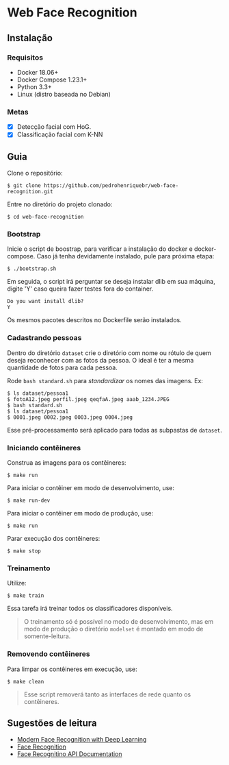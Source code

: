 # Web Face Recognition

## Instalação

### Requisitos

* Docker 18.06+
* Docker Compose 1.23.1+
* Python 3.3+
* Linux (distro baseada no Debian)

### Metas

* [x] Detecção facial com HoG.
* [x] Classificação facial com K-NN

## Guia

Clone o repositório:

```console
$ git clone https://github.com/pedrohenriquebr/web-face-recognition.git
```

Entre no diretório do projeto clonado:

```console
$ cd web-face-recognition
```

### Bootstrap

Inicie o script de boostrap, para verificar a instalação do docker e docker-compose. Caso já tenha devidamente instalado, pule para próxima etapa:

```console
$ ./bootstrap.sh
```

Em seguida, o script irá perguntar se deseja instalar dlib em sua máquina, digite 'Y' caso queira fazer testes fora do container.

```console
Do you want install dlib?
Y
```

Os mesmos pacotes descritos no Dockerfile serão instalados.


### Cadastrando pessoas

Dentro do diretório `dataset` crie o diretório com nome ou rótulo de quem deseja reconhecer
com as fotos da pessoa. O ideal é ter a mesma quantidade de fotos para cada pessoa.

Rode `bash standard.sh` para *standardizar* os nomes das imagens. Ex:

```console
$ ls dataset/pessoa1
$ fotoA12.jpeg perfil.jpeg qeqfaA.jpeg aaab_1234.JPEG
$ bash standard.sh
$ ls dataset/pessoa1
$ 0001.jpeg 0002.jpeg 0003.jpeg 0004.jpeg
```

Esse pré-processamento será aplicado para todas as subpastas de `dataset`.


### Iniciando contêineres

Construa as imagens para os contêineres:

```console
$ make run
```

Para iniciar o contêiner em modo de desenvolvimento, use:

```console
$ make run-dev
```

Para iniciar o contêiner em modo de produção, use:

```console
$ make run
```

Parar execução dos contêineres:

```console
$ make stop
```

### Treinamento

Utilize:

```console
$ make train
```

Essa tarefa irá treinar todos os classificadores disponíveis.

> O treinamento só é possível no modo de desenvolvimento, mas em modo de produção
> o diretório `modelset` é montado em modo de somente-leitura.

### Removendo contêineres

Para limpar os contêineres em execução, use:

```console
$ make clean
```

> Esse script removerá tanto as interfaces de rede quanto os contêineres.

## Sugestões de leitura

* [Modern Face Recognition with Deep Learning](https://medium.com/@ageitgey/machine-learning-is-fun-part-4-modern-face-recognition-with-deep-learning-c3cffc121d78)
* [Face Recognition](https://github.com/ageitgey/face_recognition)
* [Face Recognitino API Documentation](https://face-recognition.readthedocs.io/en/latest/face_recognition.html)
